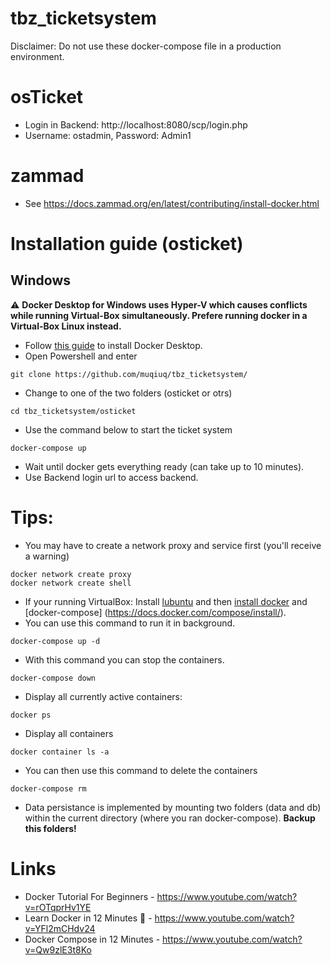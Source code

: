# tbz_ticketsystem

Disclaimer: Do not use these docker-compose file in a production environment. 

# osTicket
 - Login in Backend: http://localhost:8080/scp/login.php
 - Username: ostadmin, Password: Admin1

# zammad
 - See https://docs.zammad.org/en/latest/contributing/install-docker.html

# Installation guide (osticket)
## Windows
:warning: **Docker Desktop for Windows uses Hyper-V which causes conflicts while running Virtual-Box simultaneously. Prefere running docker in a Virtual-Box Linux instead.**
 - Follow [this guide](https://docs.docker.com/docker-for-windows/install/) to install Docker Desktop.
 - Open Powershell and enter
 ```shell
git clone https://github.com/muqiuq/tbz_ticketsystem/
```
 - Change to one of the two folders (osticket or otrs)
 ```shell
cd tbz_ticketsystem/osticket
```
 - Use the command below to start the ticket system
 ```shell
docker-compose up
```
 - Wait until docker gets everything ready (can take up to 10 minutes).
 - Use Backend login url to access backend. 

# Tips:
 - You may have to create a network proxy and service first (you'll receive a warning)
 ```shell
docker network create proxy
docker network create shell
```
 - If your running VirtualBox: Install [lubuntu](https://lubuntu.net/) and then [install docker](https://docs.docker.com/engine/install/ubuntu/) and [docker-compose] (https://docs.docker.com/compose/install/).
 - You can use this command to run it in background. 
```shell
docker-compose up -d
```
 - With this command you can stop the containers.
```shell
docker-compose down
```
 - Display all currently active containers:
```shell
docker ps
```
 - Display all containers
```shell
docker container ls -a
```
 - You can then use this command to delete the containers
```shell
docker-compose rm
```
 - Data persistance is implemented by mounting two folders (data and db) within the current directory (where you ran docker-compose). **Backup this folders!**

# Links
 - Docker Tutorial For Beginners - https://www.youtube.com/watch?v=rOTqprHv1YE
 - Learn Docker in 12 Minutes 🐳 - https://www.youtube.com/watch?v=YFl2mCHdv24
 - Docker Compose in 12 Minutes - https://www.youtube.com/watch?v=Qw9zlE3t8Ko
